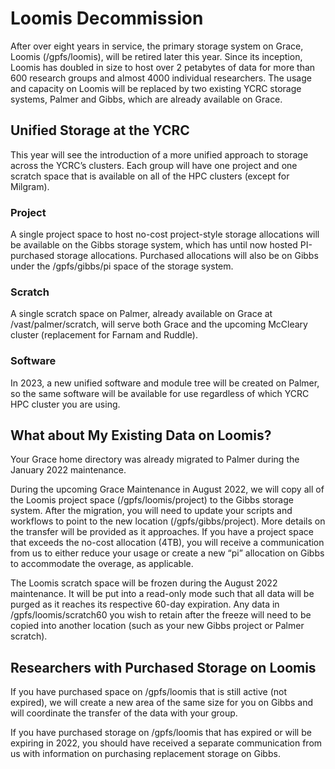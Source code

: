 # Loomis Decommission

After over eight years in service, the primary storage system on Grace, Loomis (/gpfs/loomis), will be retired later this year. Since its inception, Loomis has doubled in size to host over 2 petabytes of data for more than 600 research groups and almost 4000 individual researchers. The usage and capacity on Loomis will be replaced by two existing YCRC storage systems, Palmer and Gibbs, which are already available on Grace. 

## Unified Storage at the YCRC

This year will see the introduction of a more unified approach to storage across the YCRC’s clusters. Each group will have one project and one scratch space that is available on all of the HPC clusters (except for Milgram).

### Project

A single project space to host no-cost project-style storage allocations will be available on the Gibbs storage system, which has until now hosted PI-purchased storage allocations. Purchased allocations will also be on Gibbs under the /gpfs/gibbs/pi space of the storage system.

### Scratch

A single scratch space on Palmer, already available on Grace at /vast/palmer/scratch, will serve both Grace and the upcoming McCleary cluster (replacement for Farnam and Ruddle).  

### Software

In 2023, a new unified software and module tree will be created on Palmer, so the same software will be available for use regardless of which YCRC HPC cluster you are using.


## What about My Existing Data on Loomis?

Your Grace home directory was already migrated to Palmer during the January 2022 maintenance.

During the upcoming Grace Maintenance in August 2022, we will copy all of the Loomis project space (/gpfs/loomis/project) to the Gibbs storage system. After the migration, you will need to update your scripts and workflows to point to the new location (/gpfs/gibbs/project). More details on the transfer will be provided as it approaches. If you have a project space that exceeds the no-cost allocation (4TB), you will receive a communication from us to either reduce your usage or create a new “pi” allocation on Gibbs to accommodate the overage, as applicable.

The Loomis scratch space will be frozen during the August 2022 maintenance. It will be put into a read-only mode such that all data will be purged as it reaches its respective 60-day expiration.
Any data in /gpfs/loomis/scratch60 you wish to retain after the freeze will need to be copied into another location (such as your new Gibbs project or Palmer scratch).

## Researchers with Purchased Storage on Loomis

If you have purchased space on /gpfs/loomis that is still active (not expired), we will create a new area of the same size for you on Gibbs and will coordinate the transfer of the data with your group. 

If you have purchased storage on /gpfs/loomis that has expired or will be expiring in 2022, you should have received a separate communication from us with information on purchasing replacement storage on Gibbs.
